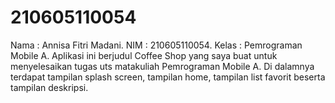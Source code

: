 # 210605110054
Nama : Annisa Fitri Madani.
NIM : 210605110054.
Kelas : Pemrograman Mobile A.
Aplikasi ini berjudul Coffee Shop yang saya buat untuk menyelesaikan tugas uts matakuliah Pemrograman Mobile A. 
Di dalamnya terdapat tampilan splash screen, tampilan home, tampilan list favorit beserta tampilan deskripsi.
